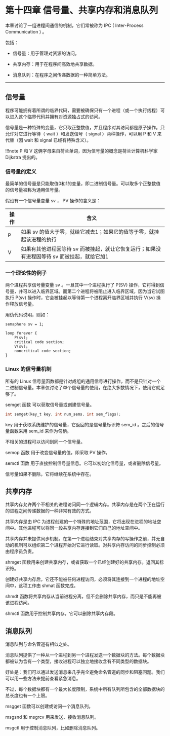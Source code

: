 # 第十四章 信号量、共享内存和消息队列

本章讨论了一组进程间通信的机制，它们常被称为 IPC ( Inter-Process Communication ) 。

包括：

- 信号量：用于管理对资源的访问。

- 共享内存：用于在程序间高效地共享数据。

- 消息队列：在程序之间传递数据的一种简单方法。

---

## 信号量

程序可能拥有着所谓的临界代码，需要被确保只有一个进程（或一个执行线程）可以进入这个临界代码并拥有对资源独占式的访问。

信号量是一种特殊的变量，它只取正整数值，并且程序对其访问都是原子操作。只允许对它进行等待（ wait ）和发送信号（ signal ）两种操作，可以用 P 和 V 来代替（因 wait 和 signal 已经有特殊含义）。

!!!note
    P 和 V 这俩字母来自荷兰单词，因为信号量的概念是荷兰计算机科学家 Dijkstra 提出的。

### 信号量的定义

最简单的信号量是只能取值0和1的变量，即二进制信号量。可以取多个正整数值的信号量被称为通用信号量。

假设有一个信号量变量 sv ， PV 操作的含义是：

|操作|含义|
|-|-|
|P|如果 sv 的值大于零，就给它减去1；如果它的值等于零，就挂起该进程的执行|
|V|如果有其他进程因等待 sv 而被挂起，就让它恢复运行；如果没有进程因等待 sv 而被挂起，就给它加1|

### 一个理论性的例子

两个进程共享信号量变量 sv 。一旦其中一个进程执行了 P(SV) 操作，它将得到信号量，并可以进入临界区域。而第二个进程将被阻止进入临界区域，因为当它试图执行 P(sv) 操作时，它会被挂起以等待第一个进程离开临界区域并执行 V(sv) 操作释放信号量。

用伪代码说明，则如：

```
semaphore sv = 1;

loop forever {
    P(sv);
    critical code section;
    V(sv);
    noncritical code section;
}
```

### Linux 的信号量机制

所有的 Linux 信号量函数都是针对成组的通用信号进行操作，而不是只针对一个二进制信号量。本章仅讨论了单个信号量的使用，在绝大多数情况下，使用它就足够了。

semget 函数 可以获取信号量或创建信号量。

```c
int semget(key_t key, int num_sems, int sem_flags);
```

key 用于获取系统维护的信号量，它返回的是信号量标识符 sem_id 。之后的信号量函数采用 sem_id 来作为句柄。

不相关的进程可以访问到同一个信号量。

semop 函数 用于改变信号量的值，即采取 PV 操作。 

semctl 函数 用于直接控制信号量信息。它可以初始化信号量，或者删除信号量。

信号量如果不删除，它将继续在系统中存在。

## 共享内存

共享内存允许两个不相关的进程访问同一个逻辑内存。共享内存是在两个正在运行的进程之间传递数据的一种非常有效的方式。

共享内存是由 IPC 为进程创建的一个特殊的地址范围，它将出现在进程的地址空间中。其他进程可以将同一段共享内存连接到它们自己的地址空间中。

共享内存并未提供同步机制。在第一个进程结束对共享内存的写操作之前，并无自动的机制可以组织第二个进程开始对它进行读取。对共享内存访问的同步控制必须由程序员负责。

shmget 函数用来创建共享内存，或者获取一个已经创建好的共享内存。返回其标识符。

创建好共享内存后，它还不能被任何进程访问，必须将其连接到一个进程的地址空间中，这项工作由 shmat 函数完成。

shmdt 函数将共享内存从当前进程分离，但不会删除共享内存，而只是不能再被该进程访问。

shmctl 函数用于控制共享内存，它可以删除共享内存段。

## 消息队列

消息队列与命名管道有相似之处。

消息队列提供了一种从一个进程到另一个进程发送一个数据块的方法。每个数据块都被认为含有一个类型，接收进程可以独立地接收含有不同类型的数据块。

好处是：我们可以通过发送消息来几乎完全避免命名管道的同步和阻塞问题。我们可以用一些方法来提前查看紧急消息。

不过，每个数据块都有一个最大长度限制，系统中所有队列所包含的全部数据块的总长度也有一个上限。

msgget 函数可以创建或访问一个消息队列。

msgsnd 和 msgrcv 用来发送、接收消息队列。

msgctl 用于控制消息队列，比如删除消息队列。